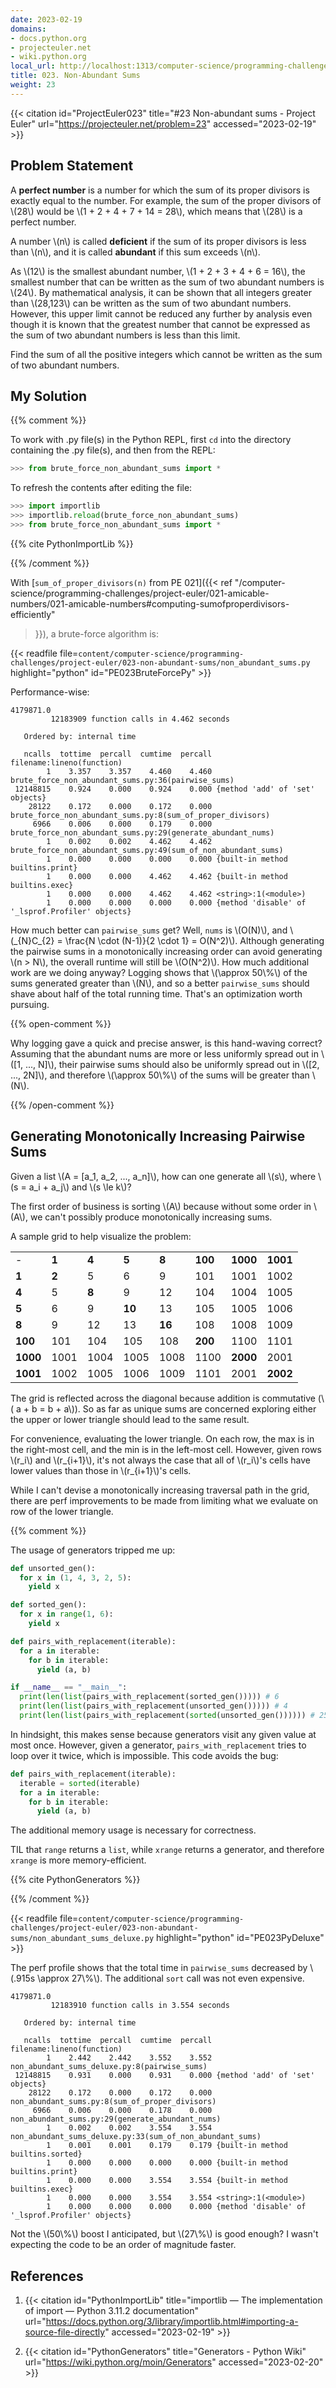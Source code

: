 ```yaml
---
date: 2023-02-19
domains:
- docs.python.org
- projecteuler.net
- wiki.python.org
local_url: http://localhost:1313/computer-science/programming-challenges/project-euler/023-non-abundant-sums/023-non-abundant-sums/
title: 023. Non-Abundant Sums
weight: 23
---
```


{{< citation
  id="ProjectEuler023"
  title="#23 Non-abundant sums - Project Euler"
  url="https://projecteuler.net/problem=23"
  accessed="2023-02-19" >}}

## Problem Statement

A **perfect number** is a number for which the sum of its proper
divisors is exactly equal to the number. For example, the sum of the
proper divisors of \\(28\\) would be \\(1 + 2 + 4 + 7 + 14 = 28\\),
which means that \\(28\\) is a perfect number.

A number \\(n\\) is called **deficient** if the sum of its proper
divisors is less than \\(n\\), and it is called **abundant** if this sum
exceeds \\(n\\).

As \\(12\\) is the smallest abundant number, \\(1 + 2 + 3 + 4 + 6 =
16\\), the smallest number that can be written as the sum of two
abundant numbers is \\(24\\). By mathematical analysis, it can be shown
that all integers greater than \\(28,123\\) can be written as the sum of
two abundant numbers. However, this upper limit cannot be reduced any
further by analysis even though it is known that the greatest number
that cannot be expressed as the sum of two abundant numbers is less than
this limit.

Find the sum of all the positive integers which cannot be written as the
sum of two abundant numbers.

## My Solution

{{% comment %}}

To work with .py file(s) in the Python REPL, first `cd` into the
directory containing the .py file(s), and then from the REPL:

```py
>>> from brute_force_non_abundant_sums import *
```

To refresh the contents after editing the file:

```py
>>> import importlib
>>> importlib.reload(brute_force_non_abundant_sums)
>>> from brute_force_non_abundant_sums import *
```

{{% cite PythonImportLib %}}

{{% /comment %}}

With [`sum_of_proper_divisors(n)` from PE 021]({{< ref
"/computer-science/programming-challenges/project-euler/021-amicable-numbers/021-amicable-numbers#computing-sumofproperdivisors-efficiently"
>}}), a brute-force algorithm is:

{{< readfile
  file=`content/computer-science/programming-challenges/project-euler/023-non-abundant-sums/non_abundant_sums.py`
  highlight="python"
  id="PE023BruteForcePy" >}}

Performance-wise:

```log
4179871.0
         12183909 function calls in 4.462 seconds

   Ordered by: internal time

   ncalls  tottime  percall  cumtime  percall filename:lineno(function)
        1    3.357    3.357    4.460    4.460 brute_force_non_abundant_sums.py:36(pairwise_sums)
 12148815    0.924    0.000    0.924    0.000 {method 'add' of 'set' objects}
    28122    0.172    0.000    0.172    0.000 brute_force_non_abundant_sums.py:8(sum_of_proper_divisors)
     6966    0.006    0.000    0.179    0.000 brute_force_non_abundant_sums.py:29(generate_abundant_nums)
        1    0.002    0.002    4.462    4.462 brute_force_non_abundant_sums.py:49(sum_of_non_abundant_sums)
        1    0.000    0.000    0.000    0.000 {built-in method builtins.print}
        1    0.000    0.000    4.462    4.462 {built-in method builtins.exec}
        1    0.000    0.000    4.462    4.462 <string>:1(<module>)
        1    0.000    0.000    0.000    0.000 {method 'disable' of '_lsprof.Profiler' objects}
```

How much better can `pairwise_sums` get? Well, `nums` is \\(O(N)\\), and
\\(\_{N}C_{2} = \frac{N \cdot (N-1)}{2 \cdot 1} = O(N^2)\\). Although
generating the pairwise sums in a monotonically increasing order can
avoid generating \\(n > N\\), the overall runtime will still be
\\(O(N^2)\\). How much additional work are we doing anyway? Logging
shows that \\(\approx 50\\%\\) of the sums generated greater than
\\(N\\), and so a better `pairwise_sums` should shave about half of the
total running time. That's an optimization worth pursuing.

{{% open-comment %}}

Why logging gave a quick and precise answer, is this hand-waving
correct? Assuming that the abundant nums are more or less uniformly
spread out in \\([1, ...,  N]\\), their pairwise sums should also be
uniformly spread out in \\([2, ..., 2N]\\), and therefore \\(\approx
50\\%\\) of the sums will be greater than \\(N\\).

{{% /open-comment %}}

## Generating Monotonically Increasing Pairwise Sums

Given a list \\(A = [a_1, a_2, ..., a_n]\\), how can one generate all
\\(s\\), where \\(s = a_i + a_j\\) and \\(s \le k\\)?

The first order of business is sorting \\(A\\) because without some
order in \\(A\\), we can't possibly produce monotonically increasing
sums.

A sample grid to help visualize the problem:

|          |          |          |          |          |          |          |          |
|     ---- |     ---- |     ---- |     ---- |     ---- |     ---- |     ---- |     ---- |
|        - |    **1** |    **4** |    **5** |    **8** |  **100** | **1000** | **1001** |
|    **1** |    **2** |        5 |        6 |        9 |      101 |     1001 |     1002 |
|    **4** |        5 |    **8** |        9 |       12 |      104 |     1004 |     1005 |
|    **5** |        6 |        9 |   **10** |       13 |      105 |     1005 |     1006 |
|    **8** |        9 |       12 |       13 |   **16** |      108 |     1008 |     1009 |
|  **100** |      101 |      104 |      105 |      108 |  **200** |     1100 |     1101 |
| **1000** |     1001 |     1004 |     1005 |     1008 |     1100 | **2000** |     2001 |
| **1001** |     1002 |     1005 |     1006 |     1009 |     1101 |     2001 | **2002** |

The grid is reflected across the diagonal because addition is
commutative (\\( a + b = b + a\\)). So as far as unique sums are
concerned exploring either the upper or lower triangle should lead to
the same result.

For convenience, evaluating the lower triangle. On each row, the max is
in the right-most cell, and the min is in the left-most cell. However,
given rows \\(r_i\\) and \\(r_{i+1}\\), it's not always the case that
all of \\(r_i\\)'s cells have lower values than those in \\(r_{i+1}\\)'s
cells.

While I can't devise a monotonically increasing traversal path in the
grid, there are perf improvements to be made from limiting what we
evaluate on row of the lower triangle.

{{% comment %}}

The usage of generators tripped me up:

```py
def unsorted_gen():
  for x in (1, 4, 3, 2, 5):
    yield x

def sorted_gen():
  for x in range(1, 6):
    yield x

def pairs_with_replacement(iterable):
  for a in iterable:
    for b in iterable:
      yield (a, b)

if __name__ == "__main__":
  print(len(list(pairs_with_replacement(sorted_gen())))) # 6
  print(len(list(pairs_with_replacement(unsorted_gen())))) # 4
  print(len(list(pairs_with_replacement(sorted(unsorted_gen()))))) # 25
```

In hindsight, this makes sense because generators visit any given value
at most once. However, given a generator, `pairs_with_replacement` tries
to loop over it twice, which is impossible. This code avoids the bug:

```py
def pairs_with_replacement(iterable):
  iterable = sorted(iterable)
  for a in iterable:
    for b in iterable:
      yield (a, b)
```

The additional memory usage is necessary for correctness.

TIL that `range` returns a `list`, while `xrange` returns a generator,
and therefore `xrange` is more memory-efficient.

{{% cite PythonGenerators %}}

{{% /comment %}}

{{< readfile
  file=`content/computer-science/programming-challenges/project-euler/023-non-abundant-sums/non_abundant_sums_deluxe.py`
  highlight="python"
  id="PE023PyDeluxe" >}}

The perf profile shows that the total time in `pairwise_sums` decreased
by \\(.915s \approx 27\\%\\). The additional `sort` call was not even
expensive.

```log
4179871.0
         12183910 function calls in 3.554 seconds

   Ordered by: internal time

   ncalls  tottime  percall  cumtime  percall filename:lineno(function)
        1    2.442    2.442    3.552    3.552 non_abundant_sums_deluxe.py:8(pairwise_sums)
 12148815    0.931    0.000    0.931    0.000 {method 'add' of 'set' objects}
    28122    0.172    0.000    0.172    0.000 non_abundant_sums.py:8(sum_of_proper_divisors)
     6966    0.006    0.000    0.178    0.000 non_abundant_sums.py:29(generate_abundant_nums)
        1    0.002    0.002    3.554    3.554 non_abundant_sums_deluxe.py:33(sum_of_non_abundant_sums)
        1    0.001    0.001    0.179    0.179 {built-in method builtins.sorted}
        1    0.000    0.000    0.000    0.000 {built-in method builtins.print}
        1    0.000    0.000    3.554    3.554 {built-in method builtins.exec}
        1    0.000    0.000    3.554    3.554 <string>:1(<module>)
        1    0.000    0.000    0.000    0.000 {method 'disable' of '_lsprof.Profiler' objects}
```

Not the \\(50\\%\\) boost I anticipated, but \\(27\\%\\) is good enough?
I wasn't expecting the code to be an order of magnitude faster.

## References

1. {{< citation
  id="PythonImportLib"
  title="importlib — The implementation of import — Python 3.11.2 documentation"
  url="https://docs.python.org/3/library/importlib.html#importing-a-source-file-directly"
  accessed="2023-02-19" >}}

1. {{< citation
  id="PythonGenerators"
  title="Generators - Python Wiki"
  url="https://wiki.python.org/moin/Generators"
  accessed="2023-02-20" >}}

